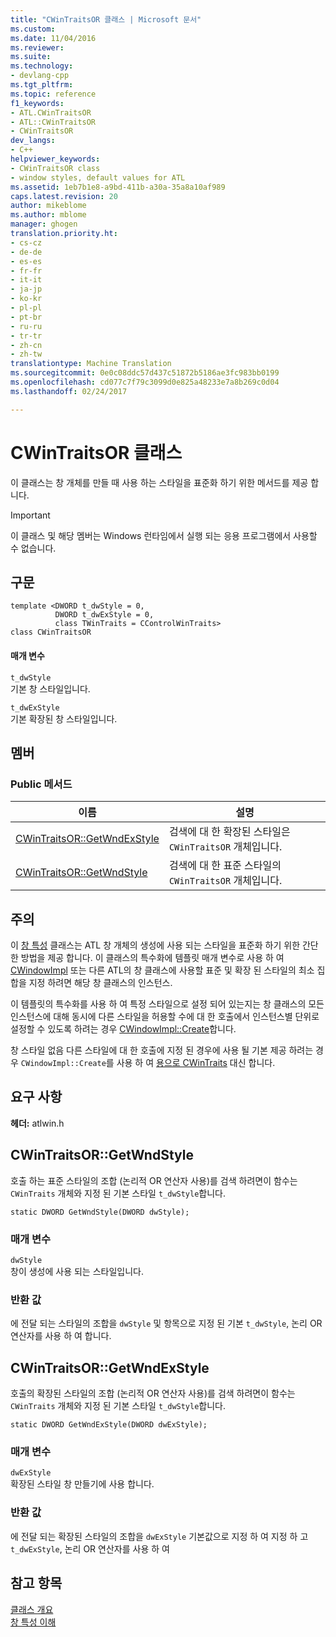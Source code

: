 ```yaml
---
title: "CWinTraitsOR 클래스 | Microsoft 문서"
ms.custom: 
ms.date: 11/04/2016
ms.reviewer: 
ms.suite: 
ms.technology:
- devlang-cpp
ms.tgt_pltfrm: 
ms.topic: reference
f1_keywords:
- ATL.CWinTraitsOR
- ATL::CWinTraitsOR
- CWinTraitsOR
dev_langs:
- C++
helpviewer_keywords:
- CWinTraitsOR class
- window styles, default values for ATL
ms.assetid: 1eb7b1e8-a9bd-411b-a30a-35a8a10af989
caps.latest.revision: 20
author: mikeblome
ms.author: mblome
manager: ghogen
translation.priority.ht:
- cs-cz
- de-de
- es-es
- fr-fr
- it-it
- ja-jp
- ko-kr
- pl-pl
- pt-br
- ru-ru
- tr-tr
- zh-cn
- zh-tw
translationtype: Machine Translation
ms.sourcegitcommit: 0e0c08ddc57d437c51872b5186ae3fc983bb0199
ms.openlocfilehash: cd077c7f79c3099d0e825a48233e7a8b269c0d04
ms.lasthandoff: 02/24/2017

---
```

# <a name="cwintraitsor-class"></a>CWinTraitsOR 클래스
이 클래스는 창 개체를 만들 때 사용 하는 스타일을 표준화 하기 위한 메서드를 제공 합니다.  
  
> [!IMPORTANT]
>  이 클래스 및 해당 멤버는 Windows 런타임에서 실행 되는 응용 프로그램에서 사용할 수 없습니다.  
  
## <a name="syntax"></a>구문  
  
```
template <DWORD t_dwStyle = 0,
          DWORD t_dwExStyle = 0, 
          class TWinTraits = CControlWinTraits>
class CWinTraitsOR
```  
  
#### <a name="parameters"></a>매개 변수  
 `t_dwStyle`  
 기본 창 스타일입니다.  
  
 `t_dwExStyle`  
 기본 확장된 창 스타일입니다.  
  
## <a name="members"></a>멤버  
  
### <a name="public-methods"></a>Public 메서드  
  
|이름|설명|  
|----------|-----------------|  
|[CWinTraitsOR::GetWndExStyle](#getwndexstyle)|검색에 대 한 확장된 스타일은 `CWinTraitsOR` 개체입니다.|  
|[CWinTraitsOR::GetWndStyle](#getwndstyle)|검색에 대 한 표준 스타일의 `CWinTraitsOR` 개체입니다.|  
  
## <a name="remarks"></a>주의  
 이 [창 특성](../../atl/understanding-window-traits.md) 클래스는 ATL 창 개체의 생성에 사용 되는 스타일을 표준화 하기 위한 간단한 방법을 제공 합니다. 이 클래스의 특수화에 템플릿 매개 변수로 사용 하 여 [CWindowImpl](../../atl/reference/cwindowimpl-class.md) 또는 다른 ATL의 창 클래스에 사용할 표준 및 확장 된 스타일의 최소 집합을 지정 하려면 해당 창 클래스의 인스턴스.  
  
 이 템플릿의 특수화를 사용 하 여 특정 스타일으로 설정 되어 있는지는 창 클래스의 모든 인스턴스에 대해 동시에 다른 스타일을 허용할 수에 대 한 호출에서 인스턴스별 단위로 설정할 수 있도록 하려는 경우 [CWindowImpl::Create](../../atl/reference/cwindowimpl-class.md#create)합니다.  
  
 창 스타일 없음 다른 스타일에 대 한 호출에 지정 된 경우에 사용 될 기본 제공 하려는 경우 `CWindowImpl::Create`를 사용 하 여 [용으로 CWinTraits](../../atl/reference/cwintraits-class.md) 대신 합니다.  
  
## <a name="requirements"></a>요구 사항  
 **헤더:** atlwin.h  
  
##  <a name="a-namegetwndstylea--cwintraitsorgetwndstyle"></a><a name="getwndstyle"></a>CWinTraitsOR::GetWndStyle  
 호출 하는 표준 스타일의 조합 (논리적 OR 연산자 사용)를 검색 하려면이 함수는 `CWinTraits` 개체와 지정 된 기본 스타일 `t_dwStyle`합니다.  
  
```
static DWORD GetWndStyle(DWORD dwStyle);
```  
  
### <a name="parameters"></a>매개 변수  
 `dwStyle`  
 창이 생성에 사용 되는 스타일입니다.  
  
### <a name="return-value"></a>반환 값  
 에 전달 되는 스타일의 조합을 `dwStyle` 및 항목으로 지정 된 기본 `t_dwStyle`, 논리 OR 연산자를 사용 하 여 합니다.  
  
##  <a name="a-namegetwndexstylea--cwintraitsorgetwndexstyle"></a><a name="getwndexstyle"></a>CWinTraitsOR::GetWndExStyle  
 호출의 확장된 스타일의 조합 (논리적 OR 연산자 사용)를 검색 하려면이 함수는 `CWinTraits` 개체와 지정 된 기본 스타일 `t_dwStyle`합니다.  
  
```
static DWORD GetWndExStyle(DWORD dwExStyle);
```  
  
### <a name="parameters"></a>매개 변수  
 `dwExStyle`  
 확장된 스타일 창 만들기에 사용 합니다.  
  
### <a name="return-value"></a>반환 값  
 에 전달 되는 확장된 스타일의 조합을 `dwExStyle` 기본값으로 지정 하 여 지정 하 고 `t_dwExStyle`, 논리 OR 연산자를 사용 하 여  
  
## <a name="see-also"></a>참고 항목  
 [클래스 개요](../../atl/atl-class-overview.md)   
 [창 특성 이해](../../atl/understanding-window-traits.md)


